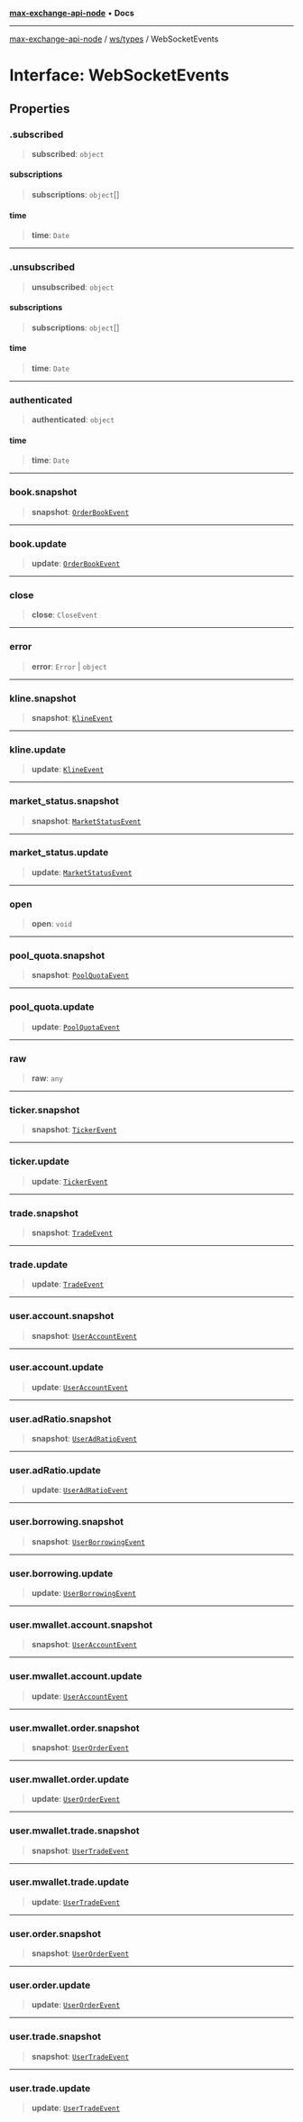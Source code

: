 [**max-exchange-api-node**](../../../README.md) • **Docs**

***

[max-exchange-api-node](../../../modules.md) / [ws/types](../README.md) / WebSocketEvents

# Interface: WebSocketEvents

## Properties

### .subscribed

> **subscribed**: `object`

#### subscriptions

> **subscriptions**: `object`[]

#### time

> **time**: `Date`

***

### .unsubscribed

> **unsubscribed**: `object`

#### subscriptions

> **subscriptions**: `object`[]

#### time

> **time**: `Date`

***

### authenticated

> **authenticated**: `object`

#### time

> **time**: `Date`

***

### book.snapshot

> **snapshot**: [`OrderBookEvent`](OrderBookEvent.md)

***

### book.update

> **update**: [`OrderBookEvent`](OrderBookEvent.md)

***

### close

> **close**: `CloseEvent`

***

### error

> **error**: `Error` \| `object`

***

### kline.snapshot

> **snapshot**: [`KlineEvent`](KlineEvent.md)

***

### kline.update

> **update**: [`KlineEvent`](KlineEvent.md)

***

### market\_status.snapshot

> **snapshot**: [`MarketStatusEvent`](MarketStatusEvent.md)

***

### market\_status.update

> **update**: [`MarketStatusEvent`](MarketStatusEvent.md)

***

### open

> **open**: `void`

***

### pool\_quota.snapshot

> **snapshot**: [`PoolQuotaEvent`](PoolQuotaEvent.md)

***

### pool\_quota.update

> **update**: [`PoolQuotaEvent`](PoolQuotaEvent.md)

***

### raw

> **raw**: `any`

***

### ticker.snapshot

> **snapshot**: [`TickerEvent`](TickerEvent.md)

***

### ticker.update

> **update**: [`TickerEvent`](TickerEvent.md)

***

### trade.snapshot

> **snapshot**: [`TradeEvent`](TradeEvent.md)

***

### trade.update

> **update**: [`TradeEvent`](TradeEvent.md)

***

### user.account.snapshot

> **snapshot**: [`UserAccountEvent`](UserAccountEvent.md)

***

### user.account.update

> **update**: [`UserAccountEvent`](UserAccountEvent.md)

***

### user.adRatio.snapshot

> **snapshot**: [`UserAdRatioEvent`](UserAdRatioEvent.md)

***

### user.adRatio.update

> **update**: [`UserAdRatioEvent`](UserAdRatioEvent.md)

***

### user.borrowing.snapshot

> **snapshot**: [`UserBorrowingEvent`](UserBorrowingEvent.md)

***

### user.borrowing.update

> **update**: [`UserBorrowingEvent`](UserBorrowingEvent.md)

***

### user.mwallet.account.snapshot

> **snapshot**: [`UserAccountEvent`](UserAccountEvent.md)

***

### user.mwallet.account.update

> **update**: [`UserAccountEvent`](UserAccountEvent.md)

***

### user.mwallet.order.snapshot

> **snapshot**: [`UserOrderEvent`](UserOrderEvent.md)

***

### user.mwallet.order.update

> **update**: [`UserOrderEvent`](UserOrderEvent.md)

***

### user.mwallet.trade.snapshot

> **snapshot**: [`UserTradeEvent`](UserTradeEvent.md)

***

### user.mwallet.trade.update

> **update**: [`UserTradeEvent`](UserTradeEvent.md)

***

### user.order.snapshot

> **snapshot**: [`UserOrderEvent`](UserOrderEvent.md)

***

### user.order.update

> **update**: [`UserOrderEvent`](UserOrderEvent.md)

***

### user.trade.snapshot

> **snapshot**: [`UserTradeEvent`](UserTradeEvent.md)

***

### user.trade.update

> **update**: [`UserTradeEvent`](UserTradeEvent.md)
